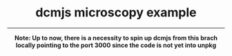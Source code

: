 <div align="center">
  <h1>dcmjs microscopy example</h1>
<hr />

**Note: Up to now, there is a necessity to spin up dcmjs from this brach locally pointing to the port 3000 since the code is not yet into unpkg**
